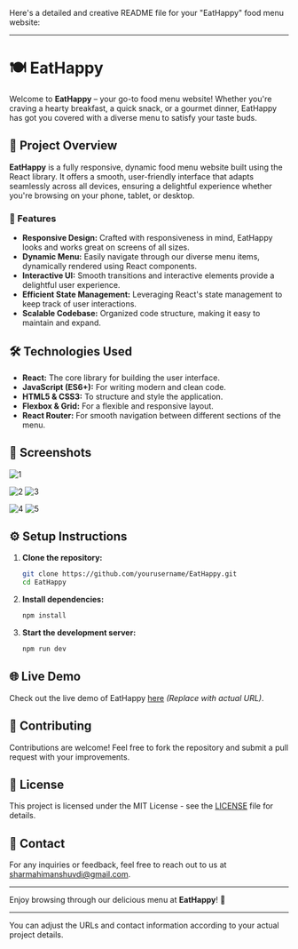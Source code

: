 Here's a detailed and creative README file for your "EatHappy" food menu website:

---

# 🍽️ EatHappy

Welcome to **EatHappy** – your go-to food menu website! Whether you're craving a hearty breakfast, a quick snack, or a gourmet dinner, EatHappy has got you covered with a diverse menu to satisfy your taste buds.

## 🚀 Project Overview

**EatHappy** is a fully responsive, dynamic food menu website built using the React library. It offers a smooth, user-friendly interface that adapts seamlessly across all devices, ensuring a delightful experience whether you're browsing on your phone, tablet, or desktop.

### 🌟 Features

- **Responsive Design:** Crafted with responsiveness in mind, EatHappy looks and works great on screens of all sizes.
- **Dynamic Menu:** Easily navigate through our diverse menu items, dynamically rendered using React components.
- **Interactive UI:** Smooth transitions and interactive elements provide a delightful user experience.
- **Efficient State Management:** Leveraging React's state management to keep track of user interactions.
- **Scalable Codebase:** Organized code structure, making it easy to maintain and expand.

## 🛠️ Technologies Used

- **React:** The core library for building the user interface.
- **JavaScript (ES6+):** For writing modern and clean code.
- **HTML5 & CSS3:** To structure and style the application.
- **Flexbox & Grid:** For a flexible and responsive layout.
- **React Router:** For smooth navigation between different sections of the menu.

## 📸 Screenshots
![1](https://github.com/user-attachments/assets/8761f78b-f3cf-44b2-b6ff-11629d6e918c)

![2](https://github.com/user-attachments/assets/59e35083-3834-48bb-9e5e-9e3aad2630b6)
![3](https://github.com/user-attachments/assets/b5bf32b0-ff14-424b-af92-1e3090456f4e)

![4](https://github.com/user-attachments/assets/2265b707-e0f7-4e9e-a69e-870644867272)
![5](https://github.com/user-attachments/assets/070a89a0-81c1-4ead-b491-43be73d2597f)

## ⚙️ Setup Instructions

1. **Clone the repository:**
   ```bash
   git clone https://github.com/yourusername/EatHappy.git
   cd EatHappy
   ```

2. **Install dependencies:**
   ```bash
   npm install
   ```

3. **Start the development server:**
   ```bash
   npm run dev
   ```

## 🌐 Live Demo

Check out the live demo of EatHappy [here](https://example.com) *(Replace with actual URL)*.

## 🤝 Contributing

Contributions are welcome! Feel free to fork the repository and submit a pull request with your improvements.

## 📄 License

This project is licensed under the MIT License - see the [LICENSE](LICENSE) file for details.

## 💬 Contact

For any inquiries or feedback, feel free to reach out to us at [sharmahimanshuvdi@gmail.com](mailto:sharmahimanshuvdi@gmail.com).

---

Enjoy browsing through our delicious menu at **EatHappy**! 🎉

---

You can adjust the URLs and contact information according to your actual project details.
